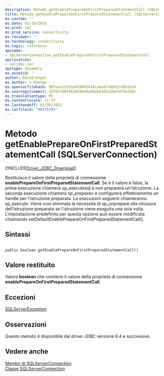 ```yaml
---
description: Metodo getEnablePrepareOnFirstPreparedStatementCall (SQLServerConnection)
title: Metodo getEnablePrepareOnFirstPreparedStatementCall (SQLServerConnection) | Microsoft Docs
ms.custom: ''
ms.date: 01/19/2018
ms.prod: sql
ms.prod_service: connectivity
ms.reviewer: ''
ms.technology: connectivity
ms.topic: reference
apiname:
- SQLServerConnection.getEnablePrepareOnFirstPreparedStatementCall
apilocation:
- sqljdbc.jar
apitype: Assembly
ms.assetid: ''
author: David-Engel
ms.author: v-daenge
ms.openlocfilehash: 90feee153d1e020801418cdae679d862fd95da3e
ms.sourcegitcommit: 33f0f190f962059826e002be165a2bef4f9e350c
ms.translationtype: MT
ms.contentlocale: it-IT
ms.lasthandoff: 01/30/2021
ms.locfileid: "99175793"
---
```

# <a name="getenableprepareonfirstpreparedstatementcall-method-sqlserverconnection"></a>Metodo getEnablePrepareOnFirstPreparedStatementCall (SQLServerConnection)
[!INCLUDE[Driver_JDBC_Download](../../../includes/driver_jdbc_download.md)]

 Restituisce il valore della proprietà di connessione **enablePrepareOnFirstPreparedStatementCall**. Se è il valore è false, la prima esecuzione chiamerà sp_executesql e non preparerà un'istruzione. La seconda esecuzione chiamerà sp_prepexec e configurerà effettivamente un handle per l'istruzione preparata. Le esecuzioni seguenti chiameranno sp_execute. Viene così eliminata la necessità di sp_unprepare alla chiusura dell'istruzione preparata se l'istruzione viene eseguita una sola volta. L'impostazione predefinita per questa opzione può essere modificata chiamando setDefaultEnablePrepareOnFirstPreparedStatementCall().

## <a name="syntax"></a>Sintassi  
  
```  
  
public boolean getEnablePrepareOnFirstPreparedStatementCall()  
```  

## <a name="return-value"></a>Valore restituito
 Valore **boolean** che contiene il valore della proprietà di connessione **enablePrepareOnFirstPreparedStatementCall**.

## <a name="exceptions"></a>Eccezioni  
 [SQLServerException](../../../connect/jdbc/reference/sqlserverexception-class.md)  
 
## <a name="remarks"></a>Osservazioni  
 Questo metodo è disponibile dal driver JDBC versione 6.4 e successive.
 
## <a name="see-also"></a>Vedere anche  
 [Membri di SQLServerConnection](../../../connect/jdbc/reference/sqlserverconnection-members.md)   
 [Classe SQLServerConnection](../../../connect/jdbc/reference/sqlserverconnection-class.md)  
  
  

